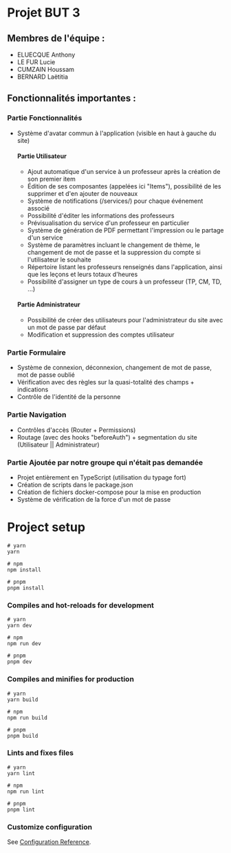 # Projet BUT 3

## Membres de l'équipe :
- ELUECQUE Anthony
- LE FUR Lucie
- CUMZAIN Houssam
- BERNARD Laëtitia

## Fonctionnalités importantes :

### Partie Fonctionnalités

- Système d'avatar commun à l'application (visible en haut à gauche du site)

    #### Partie Utilisateur

    - Ajout automatique d'un service à un professeur après la création de son premier item
    - Édition de ses composantes (appelées ici "Items"), possibilité de les supprimer et d'en ajouter de nouveaux
    - Système de notifications (/services/) pour chaque événement associé
    - Possibilité d'éditer les informations des professeurs
    - Prévisualisation du service d'un professeur en particulier
    - Système de génération de PDF permettant l'impression ou le partage d'un service
    - Système de paramètres incluant le changement de thème, le changement de mot de passe et la suppression du compte si l'utilisateur le souhaite
    - Répertoire listant les professeurs renseignés dans l'application, ainsi que les leçons et leurs totaux d'heures
    - Possibilité d'assigner un type de cours à un professeur (TP, CM, TD, ...)

    #### Partie Administrateur

    - Possibilité de créer des utilisateurs pour l'administrateur du site avec un mot de passe par défaut
    - Modification et suppression des comptes utilisateur

### Partie Formulaire

- Système de connexion, déconnexion, changement de mot de passe, mot de passe oublié
- Vérification avec des règles sur la quasi-totalité des champs + indications
- Contrôle de l'identité de la personne

### Partie Navigation

- Contrôles d'accès (Router + Permissions)
- Routage (avec des hooks "beforeAuth") + segmentation du site (Utilisateur || Administrateur)

### Partie Ajoutée par notre groupe qui n'était pas demandée

- Projet entièrement en TypeScript (utilisation du typage fort)
- Création de scripts dans le package.json
- Création de fichiers docker-compose pour la mise en production
- Système de vérification de la force d'un mot de passe

# Project setup

```
# yarn
yarn

# npm
npm install

# pnpm
pnpm install
```

### Compiles and hot-reloads for development

```
# yarn
yarn dev

# npm
npm run dev

# pnpm
pnpm dev
```

### Compiles and minifies for production

```
# yarn
yarn build

# npm
npm run build

# pnpm
pnpm build
```

### Lints and fixes files

```
# yarn
yarn lint

# npm
npm run lint

# pnpm
pnpm lint
```

### Customize configuration

See [Configuration Reference](https://vitejs.dev/config/).
